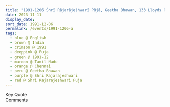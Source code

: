 ```yaml
---
title: "1991-1206 Śhrī Rājarājeśhwarī Pūjā, Geetha Bhawan, 133 Lloyds Road, Ganapathy Colony, Gopalapuram, Chennai, Tamil Nadu, India"
date: 2023-11-11
display_date: 
sort_date: 1991-12-06
permalink: /events/1991-1206-a
tags:
  - blue @ English
  - brown @ India
  - crimson @ 1991
  - deeppink @ Puja
  - green @ 1991-12
  - maroon @ Tamil Nadu
  - orange @ Chennai
  - peru @ Geetha Bhawan
  - purple @ Shri Rajarajeshwari
  - red @ Shri Rajarajeshwari Puja
---
```


<wave-list>
  <list-title color="green" width="75">Key Quote</list-title>
  <list-item color="BlanchedAlmond"  width="200"></list-item>
  <list-item color="Lavender"></list-item>
  <list-item color="BlanchedAlmond"></list-item>
</wave-list>

<br>

<wave-list>
  <list-title color="green" width="75">Comments</list-title>
  <list-item color="BlanchedAlmond"  width="200"></list-item>
  <list-item color="Lavender"></list-item>
  <list-item color="BlanchedAlmond"></list-item>
</wave-list>